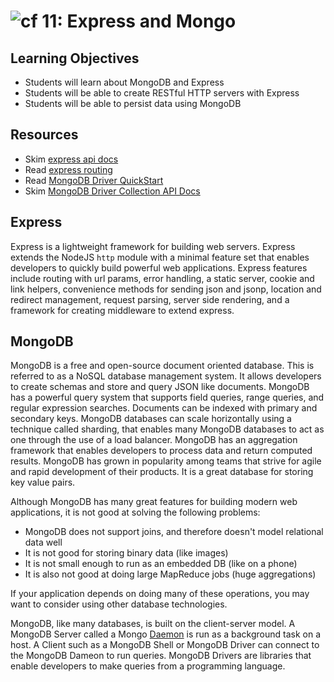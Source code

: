 ![cf](http://i.imgur.com/7v5ASc8.png) 11: Express and Mongo
===

## Learning Objectives
* Students will learn about MongoDB and Express
* Students will be able to create RESTful HTTP servers with Express
* Students will be able to persist data using MongoDB

## Resources
* Skim [express api docs](http://expressjs.com/en/4x/api.html)
* Read [express routing](http://expressjs.com/en/guide/routing.html)
* Read [MongoDB Driver QuickStart](http://mongodb.github.io/node-mongodb-native/2.2/quick-start/quick-start/)
* Skim [MongoDB Driver Collection API Docs](http://mongodb.github.io/node-mongodb-native/2.2/api/Collection.html)

## Express
Express is a lightweight framework for building web servers. Express
extends the NodeJS `http` module with a minimal feature set that enables
developers to quickly build powerful web applications. Express features
include routing with url params, error handling, a static server, cookie and
link helpers, convenience methods for sending json and jsonp, location and
redirect management, request parsing, server side rendering, and a framework
for creating middleware to extend express.

## MongoDB
MongoDB is a free and open-source document oriented database. This is referred
to as a NoSQL database management system. It allows developers to create
schemas and store and query JSON like documents. MongoDB has a powerful query
system that supports field queries, range queries, and regular expression
searches. Documents can be indexed with primary and secondary keys. MongoDB
databases can scale horizontally using a technique called sharding, that
enables many MongoDB databases to act as one through the use of a load
balancer. MongoDB has an aggregation framework that enables developers to
process data and return computed results. MongoDB has grown in popularity among
teams that strive for agile and rapid development of their products. It is
a great database for storing key value pairs.

Although MongoDB has many great features for building modern web applications, it
is not good at solving the following problems:

- MongoDB does not support joins, and therefore doesn't model relational data well
- It is not good for storing binary data (like images)
- It is not small enough to run as an embedded DB (like on a phone)
- It is also not good at doing large MapReduce jobs (huge aggregations)

If your application depends on doing many of these operations, you may
want to consider using other database technologies.

MongoDB, like many databases, is built on the client-server model. A MongoDB
Server called a Mongo
[Daemon](https://en.wikipedia.org/wiki/Daemon_(computing)) is run as
a background task on a host. A Client such as a MongoDB Shell or MongoDB Driver
can connect to the MongoDB Dameon to run queries. MongoDB Drivers are libraries
that enable developers to make queries from a programming language.
